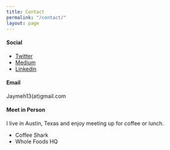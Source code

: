 ```yaml
---
title: Contact
permalink: "/contact/"
layout: page
---
```


#### Social
* [Twitter](https://twitter.com/jaymehoffman)
* [Medium](https://medium.com/@jaymehoffman)
* [Linkedin](https://www.linkedin.com/in/jaymehoffman/)

#### Email

Jaymeh13(at)gmail.com

#### Meet in Person
I live in Austin, Texas and enjoy meeting up for coffee or lunch.
* Coffee Shark
* Whole Foods HQ
